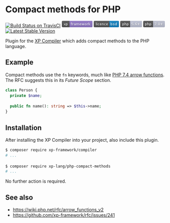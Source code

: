 Compact methods for PHP
=======================

[![Build Status on TravisCI](https://secure.travis-ci.org/xp-lang/php-compact-methods.svg)](http://travis-ci.org/xp-lang/php-compact-methods)
[![XP Framework Module](https://raw.githubusercontent.com/xp-framework/web/master/static/xp-framework-badge.png)](https://github.com/xp-framework/core)
[![BSD Licence](https://raw.githubusercontent.com/xp-framework/web/master/static/licence-bsd.png)](https://github.com/xp-framework/core/blob/master/LICENCE.md)
[![Required PHP 5.6+](https://raw.githubusercontent.com/xp-framework/web/master/static/php-5_6plus.png)](http://php.net/)
[![Supports PHP 7.0+](https://raw.githubusercontent.com/xp-framework/web/master/static/php-7_0plus.png)](http://php.net/)
[![Latest Stable Version](https://poser.pugx.org/xp-lang/php-compact-methods/version.png)](https://packagist.org/packages/xp-lang/php-compact-methods)

Plugin for the [XP Compiler](https://github.com/xp-framework/compiler/) which adds compact methods to the PHP language.

Example
-------
Compact methods use the `fn` keywords, much like [PHP 7.4 arrow functions](https://wiki.php.net/rfc/arrow_functions_v2). The RFC suggests this in its *Future Scope* section.

```php
class Person {
  private $name;

  public fn name(): string => $this->name;
}
```

Installation
------------
After installing the XP Compiler into your project, also include this plugin.

```bash
$ composer require xp-framework/compiler
# ...

$ composer require xp-lang/php-compact-methods
# ...
```

No further action is required.

See also
--------
* https://wiki.php.net/rfc/arrow_functions_v2
* https://github.com/xp-framework/rfc/issues/241